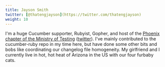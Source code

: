 ```yaml
---
title: Jayson Smith
twitter: [@thatengjayson](https://twitter.com/thatengjayson)
weight: 10
---
```


I'm a huge Cucumber supporter, Rubyist, Gopher, and host of the [Phoenix chapter of the Ministry of Testing](https://www.meetup.com/Ministry-of-Testing-Phoenix/) ([twitter](https://twitter.com/MOTPhx)). I've mainly contributed to the cucumber-ruby repo in my time here, but have done some other bits and bobs like coordinating our changelog file homogeneity. My girlfriend and I currently live in hot, hot heat of Arizona in the US with our four furbaby cats.
